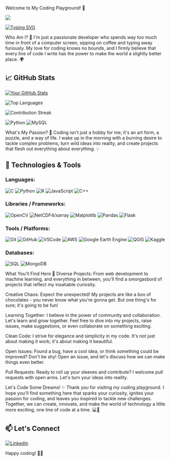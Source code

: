 Welcome to My Coding Playground! 🚀

![](https://komarev.com/ghpvc/?username=MariamCoder22)


<a href="https://git.io/typing-svg"><img src="https://readme-typing-svg.demolab.com?font=Fira+Code&pause=1000&width=435&lines=Hey+there%2C+coding+enthusiast!;I'm+Mariam!;Welcome+to+my+GitHub+repository;where+the+magic+of+coding+and;my+love+for+problem+solving+collide;in+a+glorious+explosion+of+;creativity!+%F0%9F%8C%9F" alt="Typing SVG" /></a>

Who Am I? 🤖
I'm just a passionate developer who spends way too much time in front of a computer screen, sipping on coffee and typing away furiously. My love for coding knows no bounds, and I firmly believe that every line of code I write has the power to make the world a slightly better place. 🌍

## 📈 GitHub Stats
[![Your GitHub Stats](https://github-readme-stats.vercel.app/api?username=MariamCoder22&show_icons=true&theme=radical)](https://github.com/MariamCoder22)


![Top Languages](https://github-readme-stats.vercel.app/api/top-langs/?username=MariamCoder22)


![Contribution Streak](https://github-readme-streak-stats.herokuapp.com/?user=yourusername)


![Python](https://img.shields.io/badge/-Python-blue?style=for-the-badge&logo=python&logoColor=white)
![MySQL](https://img.shields.io/badge/-MySQL-red?style=for-the-badge&logo=mysql&logoColor=white)



What's My Passion? 🚀
Coding isn't just a hobby for me; it's an art form, a puzzle, and a way of life. I wake up in the morning with a burning desire to tackle complex problems, turn wild ideas into reality, and create projects that flesh out everything about everything. 💡

## 🔧 Technologies & Tools
### Languages:
![C](https://img.shields.io/badge/-C-A8B9CC?style=flat-square&logo=c&logoColor=white)
![Python](https://img.shields.io/badge/-Python-3776AB?style=flat-square&logo=python&logoColor=white)
![R](https://img.shields.io/badge/-R-276DC3?style=flat-square&logo=r&logoColor=white)
![JavaScript](https://img.shields.io/badge/-JavaScript-F7DF1E?style=flat-square&logo=javascript&logoColor=black)
![C++](https://img.shields.io/badge/-C++-00599C?style=flat-square&logo=c%2B%2B&logoColor=white)

### Libraries / Frameworks:
![OpenCV](https://img.shields.io/badge/-OpenCV-5C3EE8?style=flat-square&logo=opencv&logoColor=white)
![NetCDF4/xarray](https://img.shields.io/badge/-NetCDF4/xarray-013243?style=flat-square)
![Matplotlib](https://img.shields.io/badge/-Matplotlib-11557C?style=flat-square)
![Pandas](https://img.shields.io/badge/-Pandas-150458?style=flat-square&logo=pandas&logoColor=white)
![Flask](https://img.shields.io/badge/-Flask-000000?style=flat-square&logo=flask&logoColor=white)

### Tools / Platforms:
![Git](https://img.shields.io/badge/-Git-F05032?style=flat-square&logo=git&logoColor=white)
![GitHub](https://img.shields.io/badge/-GitHub-181717?style=flat-square&logo=github&logoColor=white)
![VSCode](https://img.shields.io/badge/-VSCode-007ACC?style=flat-square&logo=visual-studio-code&logoColor=white)
![AWS](https://img.shields.io/badge/-AWS-232F3E?style=flat-square&logo=amazon-aws&logoColor=white)
![Google Earth Engine](https://img.shields.io/badge/-Google%20Earth%20Engine-34A853?style=flat-square)
![QGIS](https://img.shields.io/badge/-QGIS-589632?style=flat-square&logo=qgis&logoColor=white)
![Kaggle](https://img.shields.io/badge/-Kaggle-20BEFF?style=flat-square&logo=kaggle&logoColor=white)

### Databases:
![SQL](https://img.shields.io/badge/-SQL-4479A1?style=flat-square&logo=postgresql&logoColor=white)
![MongoDB](https://img.shields.io/badge/-MongoDB-47A248?style=flat-square&logo=mongodb&logoColor=white)

What You'll Find Here 🎁
Diverse Projects: From web development to machine learning, and everything in between, you'll find a smorgasbord of projects that reflect my insatiable curiosity.

Creative Chaos: Expect the unexpected! My projects are like a box of chocolates - you never know what you're gonna get. But one thing's for sure; it's going to be fun!

Learning Together: I believe in the power of community and collaboration. Let's learn and grow together. Feel free to dive into my projects, raise issues, make suggestions, or even collaborate on something exciting.

Clean Code: I strive for elegance and simplicity in my code. It's not just about making it work; it's about making it beautiful.


Open Issues: Found a bug, have a cool idea, or think something could be improved? Don't be shy! Open an issue, and let's discuss how we can make things even better.

Pull Requests: Ready to roll up your sleeves and contribute? I welcome pull requests with open arms. Let's turn your ideas into reality.

Let's Code Some Dreams! ✨
Thank you for visiting my coding playground. I hope you'll find something here that sparks your curiosity, ignites your passion for coding, and leaves you inspired to tackle new challenges. Together, we can create, innovate, and make the world of technology a little more exciting, one line of code at a time. 💻🌟

## 📫 Let's Connect
[![LinkedIn](https://img.shields.io/badge/-LinkedIn-0077B5?style=flat-square&logo=linkedin&logoColor=white)](https://www.linkedin.com/in/mariam-khayr-06027a189/)

Happy coding! 🚀🤖
